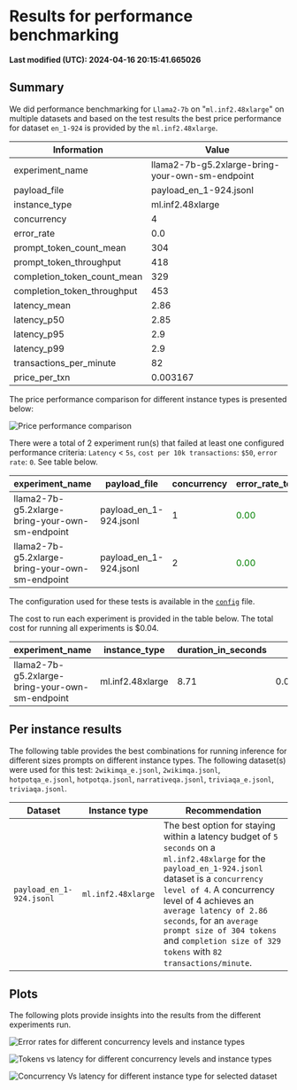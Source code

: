 
# Results for performance benchmarking

**Last modified (UTC): 2024-04-16 20:15:41.665026**

## Summary

We did performance benchmarking for `Llama2-7b` on "`ml.inf2.48xlarge`" on multiple datasets and based on the test results the best price performance for dataset `en_1-924` is provided by the `ml.inf2.48xlarge`.


| Information | Value |
|-----|-----|
| experiment_name | llama2-7b-g5.2xlarge-bring-your-own-sm-endpoint |
| payload_file | payload_en_1-924.jsonl |
| instance_type | ml.inf2.48xlarge |
| concurrency | 4 |
| error_rate | 0.0 |
| prompt_token_count_mean | 304 |
| prompt_token_throughput | 418 |
| completion_token_count_mean | 329 |
| completion_token_throughput | 453 |
| latency_mean | 2.86 |
| latency_p50 | 2.85 |
| latency_p95 | 2.9 |
| latency_p99 | 2.9 |
| transactions_per_minute | 82 |
| price_per_txn | 0.003167 |


The price performance comparison for different instance types is presented below:

![Price performance comparison](business_summary.png)

There were a total of 2 experiment run(s) that failed at least one configured performance criteria: `Latency` < `5s`, `cost per 10k transactions`: `$50`, `error rate`: `0`. See table below.    
    

| experiment_name | payload_file | concurrency | error_rate_text | latency_mean_text | price_per_10k_txn_text |
|-----|-----|-----|-----|-----|-----|
| llama2-7b-g5.2xlarge-bring-your-own-sm-endpoint | payload_en_1-924.jsonl | 1 | <span style='color:green'>0.00</span> | <span style='color:green'>2.02</span> | <span style='color:red'>**89.54**</span> |
| llama2-7b-g5.2xlarge-bring-your-own-sm-endpoint | payload_en_1-924.jsonl | 2 | <span style='color:green'>0.00</span> | <span style='color:green'>2.80</span> | <span style='color:red'>**61.83**</span> |


The configuration used for these tests is available in the [`config`](config-llama2-7b-byo-sagemaker-endpoint.yml) file.

The cost to run each experiment is provided in the table below. The total cost for running all experiments is $0.04.



| experiment_name | instance_type | duration_in_seconds | cost |
|-----|-----|-----|-----|
| llama2-7b-g5.2xlarge-bring-your-own-sm-endpoint | ml.inf2.48xlarge | 8.71 | 0.037715 |




## Per instance results

The following table provides the best combinations for running inference for different sizes prompts on different instance types. The following dataset(s) were used for this test: `2wikimqa_e.jsonl`, `2wikimqa.jsonl`, `hotpotqa_e.jsonl`, `hotpotqa.jsonl`, `narrativeqa.jsonl`, `triviaqa_e.jsonl`, `triviaqa.jsonl`.

|Dataset   | Instance type   | Recommendation   |
|---|---|---|
|`payload_en_1-924.jsonl`|`ml.inf2.48xlarge`|The best option for staying within a latency budget of `5 seconds` on a `ml.inf2.48xlarge` for the `payload_en_1-924.jsonl` dataset is a `concurrency level of 4`. A concurrency level of 4 achieves an `average latency of 2.86 seconds`, for an `average prompt size of 304 tokens` and `completion size of 329 tokens` with `82 transactions/minute`.|

## Plots

The following plots provide insights into the results from the different experiments run.

![Error rates for different concurrency levels and instance types](error_rates.png)

![Tokens vs latency for different concurrency levels and instance types](tokens_vs_latency.png)

![Concurrency Vs latency for different instance type for selected dataset](concurrency_vs_inference_latency.png)
